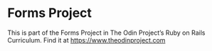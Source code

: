 # Forms Project

This is part of the Forms Project in The Odin Project’s Ruby on Rails Curriculum. Find it at https://www.theodinproject.com
